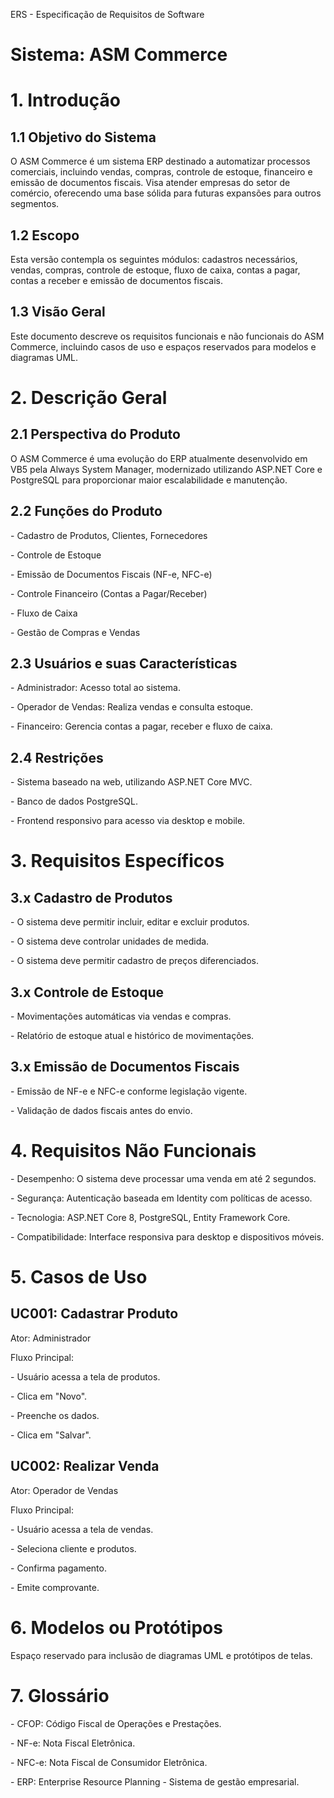 ERS - Especificação de Requisitos de Software
# **Sistema: ASM Commerce**
# **1. Introdução**
## **1.1 Objetivo do Sistema**
O ASM Commerce é um sistema ERP destinado a automatizar processos comerciais, incluindo vendas, compras, controle de estoque, financeiro e emissão de documentos fiscais. Visa atender empresas do setor de comércio, oferecendo uma base sólida para futuras expansões para outros segmentos.
## **1.2 Escopo**
Esta versão contempla os seguintes módulos: cadastros necessários, vendas, compras, controle de estoque, fluxo de caixa, contas a pagar, contas a receber e emissão de documentos fiscais.
## **1.3 Visão Geral**
Este documento descreve os requisitos funcionais e não funcionais do ASM Commerce, incluindo casos de uso e espaços reservados para modelos e diagramas UML.
# **2. Descrição Geral**
## **2.1 Perspectiva do Produto**
O ASM Commerce é uma evolução do ERP atualmente desenvolvido em VB5 pela Always System Manager, modernizado utilizando ASP.NET Core e PostgreSQL para proporcionar maior escalabilidade e manutenção.
## **2.2 Funções do Produto**
\- Cadastro de Produtos, Clientes, Fornecedores

\- Controle de Estoque

\- Emissão de Documentos Fiscais (NF-e, NFC-e)

\- Controle Financeiro (Contas a Pagar/Receber)

\- Fluxo de Caixa

\- Gestão de Compras e Vendas
## **2.3 Usuários e suas Características**
\- Administrador: Acesso total ao sistema.

\- Operador de Vendas: Realiza vendas e consulta estoque.

\- Financeiro: Gerencia contas a pagar, receber e fluxo de caixa.
## **2.4 Restrições**
\- Sistema baseado na web, utilizando ASP.NET Core MVC.

\- Banco de dados PostgreSQL.

\- Frontend responsivo para acesso via desktop e mobile.
# **3. Requisitos Específicos**
## **3.x Cadastro de Produtos**
\- O sistema deve permitir incluir, editar e excluir produtos.

\- O sistema deve controlar unidades de medida.

\- O sistema deve permitir cadastro de preços diferenciados.
## **3.x Controle de Estoque**
\- Movimentações automáticas via vendas e compras.

\- Relatório de estoque atual e histórico de movimentações.
## **3.x Emissão de Documentos Fiscais**
\- Emissão de NF-e e NFC-e conforme legislação vigente.

\- Validação de dados fiscais antes do envio.
# **4. Requisitos Não Funcionais**
\- Desempenho: O sistema deve processar uma venda em até 2 segundos.

\- Segurança: Autenticação baseada em Identity com políticas de acesso.

\- Tecnologia: ASP.NET Core 8, PostgreSQL, Entity Framework Core.

\- Compatibilidade: Interface responsiva para desktop e dispositivos móveis.
# **5. Casos de Uso**
## **UC001: Cadastrar Produto**
Ator: Administrador

Fluxo Principal:

\- Usuário acessa a tela de produtos.

\- Clica em "Novo".

\- Preenche os dados.

\- Clica em "Salvar".
## **UC002: Realizar Venda**
Ator: Operador de Vendas

Fluxo Principal:

\- Usuário acessa a tela de vendas.

\- Seleciona cliente e produtos.

\- Confirma pagamento.

\- Emite comprovante.
# **6. Modelos ou Protótipos**
Espaço reservado para inclusão de diagramas UML e protótipos de telas.
# **7. Glossário**
\- CFOP: Código Fiscal de Operações e Prestações.

\- NF-e: Nota Fiscal Eletrônica.

\- NFC-e: Nota Fiscal de Consumidor Eletrônica.

\- ERP: Enterprise Resource Planning - Sistema de gestão empresarial.
